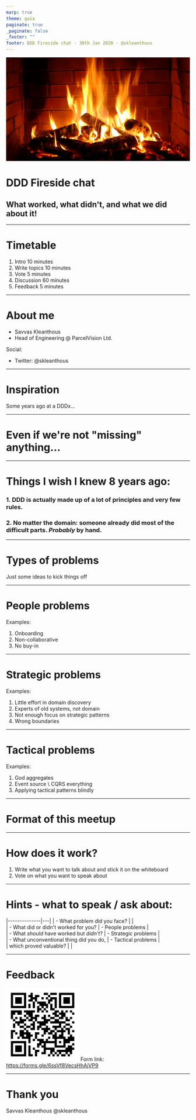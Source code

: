 ```yaml
---
marp: true
theme: gaia
paginate: true
_paginate: false
_footer: ""
footer: DDD Fireside chat - 30th Jan 2020 - @skleanthous
---
```


<!-- _class: lead invert -->

![bg left:30% blur:3px](Fireplace.png)

# DDD Fireside chat

## What worked, what didn't, and what we did about it!

---

# Timetable

1. Intro 10 minutes
1. Write topics 10 minutes
1. Vote 5 minutes
1. Discussion 60 minutes
1. Feedback 5 minutes

---

# About me

- Savvas Kleanthous
- Head of Engineering @ ParcelVision Ltd.

Social:
- Twitter: @skleanthous

---

<!-- _class: lead -->

# Inspiration

Some years ago at a DDDx...

<!-- "Are we missing something from DDD" -->
<!-- Question was about tactical: needed to load a collection of VO's from a repo -->

---

# Even if we're not "missing" anything...

<!-- It's a messy messy world out there -->

<!-- - There are a lot of problems a new team faces when trying to adopt DDD for the first time -->

---

# Things I wish I knew 8 years ago:

### 1. DDD is actually made up of a lot of principles and **very** few rules.

### 2. No matter the domain: someone already did most of the difficult parts. _Probably_ by hand.

<!-- Which is just another way of saying: trust the requirements first before anything else -->

---

<!-- _class: lead invert -->

# Types of problems

Just some ideas to kick things off

---

# People problems

Examples:

1. Onboarding
1. Non-collaborative
1. No buy-in

---

# Strategic problems

Examples:

1. Little effort in domain discovery
1. Experts of old systems, not domain
1. Not enough focus on strategic patterns
1. Wrong boundaries

---

# Tactical problems

Examples:

1. God aggregates
1. Event source \ CQRS everything
1. Applying tactical patterns blindly

---

<!-- _class: lead invert -->

# Format of this meetup

---

# How does it work?

1. Write what you want to talk about and stick it on the whiteboard
1. Vote on what you want to speak about

---

# Hints - what to speak / ask about:

|--------------|---|
| - What problem did you face?  |  | \
| - What did or didn't worked for you? | - People problems | \
| - What _should_ have worked but _didn't_? | - Strategic problems | \
| - What unconventional thing did you do, | - Tactical problems | \
|   which proved valuable? | |

<!--

Points of discussion in case of stalling
- Lack of SME in PVA -> solved by relatively aneamic domain model with emphasis on configuration until SME emerges and we start codifying
- Business causing god aggregates to appear: roger way too insistent on everything needing to be immediately consistent -> solution was to focus on the customer. async CQRS was introduced because it allowed us to be able to decouple processing and scalability of multiple services with vastly different behaviour and expectations (throughput, response times, scalability)
- During Event Storming, the aggregate\BC boundaries were not clear -> pivot events, common terms in events with stickies being far apart (remember lack of SME's), re-use of projection by business logic resulted in aggregate boundaries.
- Lack of trust in messaging, and eventual consistency caused too much reliance on end-to-end tests, which grew significantly, causing testing times to soar

-->

---

<!-- _class: lead invert -->

# Feedback

![QR Code for feedback form](./FeedbackQR.png)
Form link: https://forms.gle/6ssVf8VecsHhAjVP9

<!--
1. How did you find this format?
1. Did you enjoy this talk?
1. Did you learn anything?
-->

---

<!-- _class: lead -->
# Thank you

Savvas Kleanthous
@skleanthous